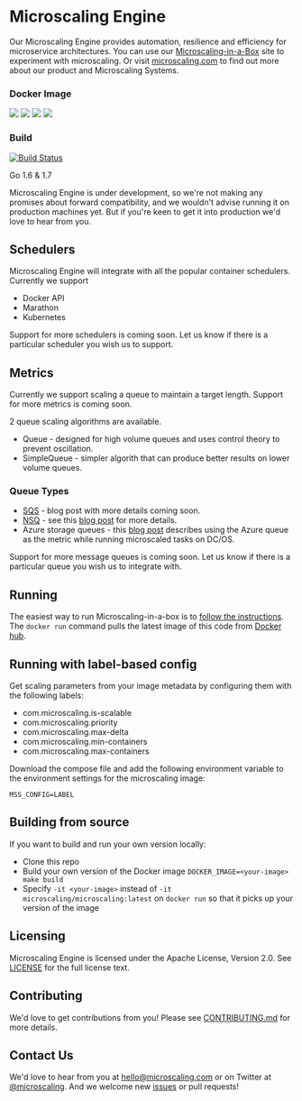 # Microscaling Engine

Our Microscaling Engine provides automation, resilience and efficiency for microservice architectures. You can use our [Microscaling-in-a-Box](https://app.microscaling.com) site to
experiment with microscaling. Or visit [microscaling.com](https://microscaling.com) to find out more about our product and Microscaling Systems.

### Docker Image
[![](https://images.microbadger.com/badges/image/microscaling/microscaling.svg)](http://microbadger.com/images/microscaling/microscaling "Get your own image badge on microbadger.com") [![](https://images.microbadger.com/badges/version/microscaling/microscaling.svg)](http://microbadger.com/images/microscaling/microscaling "Get your own version badge on microbadger.com") [![](https://images.microbadger.com/badges/commit/microscaling/microscaling.svg)](http://microbadger.com/images/microscaling/microscaling "Get your own commit badge on microbadger.com") [![](https://images.microbadger.com/badges/license/microscaling/microscaling.svg)](http://microbadger.com/images/microscaling/microscaling "Get your own license badge on microbadger.com")

### Build
[![Build Status](https://travis-ci.org/microscaling/microscaling.svg?branch=master)](https://travis-ci.org/microscaling/microscaling) 

Go 1.6 & 1.7

Microscaling Engine is under development, so we're not making any promises about forward compatibility, and we wouldn't advise running it on production machines yet. But if you're keen to get it into production we'd love to hear from you.

## Schedulers

Microscaling Engine will integrate with all the popular container schedulers. Currently we support

* Docker API
* Marathon 
* Kubernetes

Support for more schedulers is coming soon. Let us know if there is a particular scheduler you wish us to support.

## Metrics

Currently we support scaling a queue to maintain a target length. Support for more metrics is coming soon.

2 queue scaling algorithms are available.

* Queue - designed for high volume queues and uses control theory to prevent oscillation.
* SimpleQueue  - simpler algorith that can produce better results on lower volume queues.

### Queue Types

* [SQS](https://aws.amazon.com/sqs/) - blog post with more details coming soon.
* [NSQ](http://nsq.io) - see this [blog post](http://blog.microscaling.com/2016/04/microscaling-with-nsq-queue.html) for more details.
* Azure storage queues - this [blog post](http://blog.microscaling.com/2016/05/microscaling-marathon-with-dcos-on.html) describes using the Azure queue as the metric while running microscaled tasks on DC/OS.

Support for more message queues is coming soon. Let us know if there is a particular queue you wish us to integrate with.

## Running

The easiest way to run Microscaling-in-a-box is to [follow the instructions](http://app.microscaling.com). The `docker run` command
pulls the latest image of this code from [Docker hub](https://hub.docker.com/u/microscaling/microscaling).

## Running with label-based config

Get scaling parameters from your image metadata by configuring them with the following labels:
- com.microscaling.is-scalable
- com.microscaling.priority
- com.microscaling.max-delta
- com.microscaling.min-containers
- com.microscaling.max-containers

Download the compose file and add the following environment variable to the environment settings for the microscaling image:
```
MSS_CONFIG=LABEL
```

## Building from source

If you want to build and run your own version locally:

- Clone this repo
- Build your own version of the Docker image `DOCKER_IMAGE=<your-image> make build`
- Specify `-it <your-image>` instead of `-it microscaling/microscaling:latest` on `docker run` so that it picks up your version of the image

## Licensing

Microscaling Engine is licensed under the Apache License, Version 2.0. See [LICENSE](https://github.com/microscaling/microscaling/blob/master/LICENSE) for the full license text.

## Contributing

We'd love to get contributions from you! Please see [CONTRIBUTING.md](https://github.com/microscaling/microscaling/blob/master/CONTRIBUTING.md) for more details.

## Contact Us

We'd love to hear from you at [hello@microscaling.com](mailto:hello@microscaling.com) or on Twitter at [@microscaling](http://twitter.com/microscaling). 
And we welcome new [issues](https://github.com/microscaling/microscaling/issues) or pull requests!
